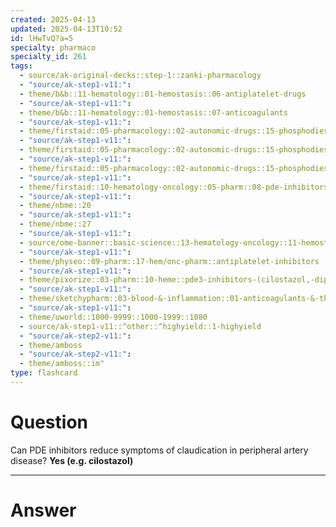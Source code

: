 ```yaml
---
created: 2025-04-13
updated: 2025-04-13T10:52
id: lHwTvQ?a=5
specialty: pharmaco
specialty_id: 261
tags:
  - source/ak-original-decks::step-1::zanki-pharmacology
  - "source/ak-step1-v11:": 
  - theme/b&b::11-hematology::01-hemostasis::06-antiplatelet-drugs
  - "source/ak-step1-v11:": 
  - theme/b&b::11-hematology::01-hemostasis::07-anticoagulants
  - "source/ak-step1-v11:": 
  - theme/firstaid::05-pharmacology::02-autonomic-drugs::15-phosphodiesterase-inhibitors
  - "source/ak-step1-v11:": 
  - theme/firstaid::05-pharmacology::02-autonomic-drugs::15-phosphodiesterase-inhibitors::pde-3-inhibitors
  - "source/ak-step1-v11:": 
  - theme/firstaid::05-pharmacology::02-autonomic-drugs::15-phosphodiesterase-inhibitors::pde-3-inhibitors::antiplatelet-agents
  - "source/ak-step1-v11:": 
  - theme/firstaid::10-hematology-oncology::05-pharm::08-pde-inhibitors
  - "source/ak-step1-v11:": 
  - theme/nbme::20
  - "source/ak-step1-v11:": 
  - theme/nbme::27
  - "source/ak-step1-v11:": 
  - source/ome-banner::basic-science::13-hematology-oncology::11-hemostasis
  - "source/ak-step1-v11:": 
  - theme/physeo::09-pharm::17-hem/onc-pharm::antiplatelet-inhibitors
  - "source/ak-step1-v11:": 
  - theme/pixorize::03-pharm::10-heme::pde3-inhibitors-(cilostazol,-dipyridamole)
  - "source/ak-step1-v11:": 
  - theme/sketchypharm::03-blood-&-inflammation::01-anticoagulants-&-thrombolytics::03-antiplatelet-agents
  - "source/ak-step1-v11:": 
  - theme/uworld::1000-9999::1000-1999::1080
  - source/ak-step1-v11::^other::^highyield::1-highyield
  - "source/ak-step2-v11:": 
  - theme/amboss
  - "source/ak-step2-v11:": 
  - theme/amboss::im"
type: flashcard
---
```


# Question
Can PDE inhibitors reduce symptoms of claudication in peripheral artery disease?    **Yes (e.g. cilostazol)**

---

# Answer
